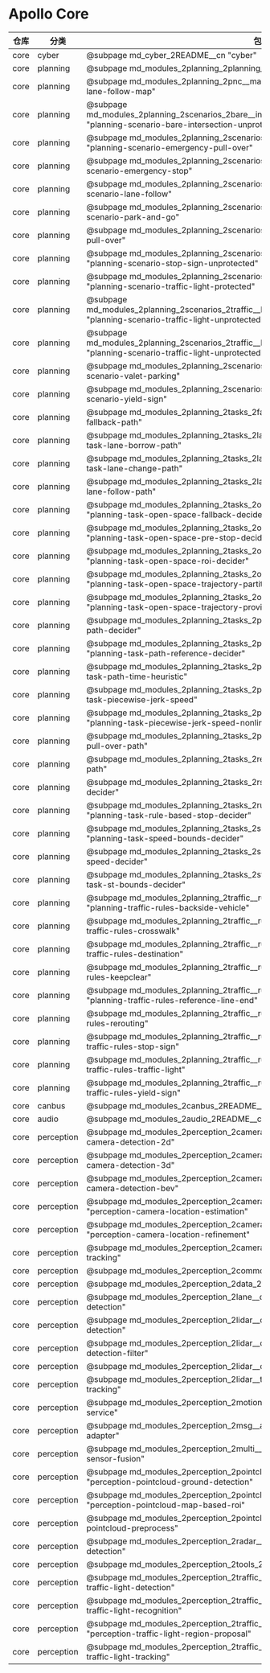 # Apollo Core

| 仓库 | 分类       | 包名                                                                                                                                                              |
| ---- | ---------- | ----------------------------------------------------------------------------------------------------------------------------------------------------------------- |
| core | cyber      | @subpage md_cyber_2README\_\_cn "cyber"                                                                                                                           |
| core | planning   | @subpage md_modules_2planning_2planning\_\_base_2README\_\_cn "planning"                                                                                          |
| core | planning   | @subpage md_modules_2planning_2pnc\_\_map_2lane\_\_follow\_\_map_2README "planning-lane-follow-map"                                                               |
| core | planning   | @subpage md_modules_2planning_2scenarios_2bare\_\_intersection\_\_unprotected_2README "planning-scenario-bare-intersection-unprotected"                           |
| core | planning   | @subpage md_modules_2planning_2scenarios_2emergency\_\_pull\_\_over_2README "planning-scenario-emergency-pull-over"                                               |
| core | planning   | @subpage md_modules_2planning_2scenarios_2emergency\_\_stop_2README "planning-scenario-emergency-stop"                                                            |
| core | planning   | @subpage md_modules_2planning_2scenarios_2lane\_\_follow_2README "planning-scenario-lane-follow"                                                                  |
| core | planning   | @subpage md_modules_2planning_2scenarios_2park\_\_and\_\_go_2README "planning-scenario-park-and-go"                                                               |
| core | planning   | @subpage md_modules_2planning_2scenarios_2pull\_\_over_2README "planning-scenario-pull-over"                                                                      |
| core | planning   | @subpage md_modules_2planning_2scenarios_2stop\_\_sign\_\_unprotected_2README\_\_cn "planning-scenario-stop-sign-unprotected"                                     |
| core | planning   | @subpage md_modules_2planning_2scenarios_2traffic\_\_light\_\_protected_2README\_\_cn "planning-scenario-traffic-light-protected"                                 |
| core | planning   | @subpage md_modules_2planning_2scenarios_2traffic\_\_light\_\_unprotected\_\_left\_\_turn_2README\_\_cn "planning-scenario-traffic-light-unprotected-left-turn"   |
| core | planning   | @subpage md_modules_2planning_2scenarios_2traffic\_\_light\_\_unprotected\_\_right\_\_turn_2README\_\_cn "planning-scenario-traffic-light-unprotected-right-turn" |
| core | planning   | @subpage md_modules_2planning_2scenarios_2valet\_\_parking_2README\_\_cn "planning-scenario-valet-parking"                                                        |
| core | planning   | @subpage md_modules_2planning_2scenarios_2yield\_\_sign_2README\_\_cn "planning-scenario-yield-sign"                                                              |
| core | planning   | @subpage md_modules_2planning_2tasks_2fallback\_\_path_2README "planning-task-fallback-path"                                                                      |
| core | planning   | @subpage md_modules_2planning_2tasks_2lane\_\_borrow\_\_path_2README "planning-task-lane-borrow-path"                                                             |
| core | planning   | @subpage md_modules_2planning_2tasks_2lane\_\_change\_\_path_2README "planning-task-lane-change-path"                                                             |
| core | planning   | @subpage md_modules_2planning_2tasks_2lane\_\_follow\_\_path_2README "planning-task-lane-follow-path"                                                             |
| core | planning   | @subpage md_modules_2planning_2tasks_2open\_\_space\_\_fallback\_\_decider_2README "planning-task-open-space-fallback-decider"                                    |
| core | planning   | @subpage md_modules_2planning_2tasks_2open\_\_space\_\_pre\_\_stop\_\_decider_2README "planning-task-open-space-pre-stop-decider"                                 |
| core | planning   | @subpage md_modules_2planning_2tasks_2open\_\_space\_\_roi\_\_decider_2README "planning-task-open-space-roi-decider"                                              |
| core | planning   | @subpage md_modules_2planning_2tasks_2open\_\_space\_\_trajectory\_\_partition_2README "planning-task-open-space-trajectory-partition"                            |
| core | planning   | @subpage md_modules_2planning_2tasks_2open\_\_space\_\_trajectory\_\_provider_2README "planning-task-open-space-trajectory-provider"                              |
| core | planning   | @subpage md_modules_2planning_2tasks_2path\_\_decider_2README "planning-task-path-decider"                                                                        |
| core | planning   | @subpage md_modules_2planning_2tasks_2path\_\_reference\_\_decider_2README "planning-task-path-reference-decider"                                                 |
| core | planning   | @subpage md_modules_2planning_2tasks_2path\_\_time\_\_heuristic_2README "planning-task-path-time-heuristic"                                                       |
| core | planning   | @subpage md_modules_2planning_2tasks_2piecewise\_\_jerk\_\_speed_2README "planning-task-piecewise-jerk-speed"                                                     |
| core | planning   | @subpage md_modules_2planning_2tasks_2piecewise\_\_jerk\_\_speed\_\_nonlinear_2README "planning-task-piecewise-jerk-speed-nonlinear"                              |
| core | planning   | @subpage md_modules_2planning_2tasks_2pull\_\_over\_\_path_2README "planning-task-pull-over-path"                                                                 |
| core | planning   | @subpage md_modules_2planning_2tasks_2reuse\_\_path_2README "planning-task-reuse-path"                                                                            |
| core | planning   | @subpage md_modules_2planning_2tasks_2rss\_\_decider_2README "planning-task-rss-decider"                                                                          |
| core | planning   | @subpage md_modules_2planning_2tasks_2rule\_\_based\_\_stop\_\_decider_2README "planning-task-rule-based-stop-decider"                                            |
| core | planning   | @subpage md_modules_2planning_2tasks_2speed\_\_bounds\_\_decider_2README "planning-task-speed-bounds-decider"                                                     |
| core | planning   | @subpage md_modules_2planning_2tasks_2speed\_\_decider_2README "planning-task-speed-decider"                                                                      |
| core | planning   | @subpage md_modules_2planning_2tasks_2st\_\_bounds\_\_decider_2README "planning-task-st-bounds-decider"                                                           |
| core | planning   | @subpage md_modules_2planning_2traffic\_\_rules_2backside\_\_vehicle_2README "planning-traffic-rules-backside-vehicle"                                            |
| core | planning   | @subpage md_modules_2planning_2traffic\_\_rules_2crosswalk_2README "planning-traffic-rules-crosswalk"                                                             |
| core | planning   | @subpage md_modules_2planning_2traffic\_\_rules_2destination_2README "planning-traffic-rules-destination"                                                         |
| core | planning   | @subpage md_modules_2planning_2traffic\_\_rules_2keepclear_2README "planning-traffic-rules-keepclear"                                                             |
| core | planning   | @subpage md_modules_2planning_2traffic\_\_rules_2reference\_\_line\_\_end_2README "planning-traffic-rules-reference-line-end"                                     |
| core | planning   | @subpage md_modules_2planning_2traffic\_\_rules_2rerouting_2README "planning-traffic-rules-rerouting"                                                             |
| core | planning   | @subpage md_modules_2planning_2traffic\_\_rules_2stop\_\_sign_2README "planning-traffic-rules-stop-sign"                                                          |
| core | planning   | @subpage md_modules_2planning_2traffic\_\_rules_2traffic\_\_light_2README "planning-traffic-rules-traffic-light"                                                  |
| core | planning   | @subpage md_modules_2planning_2traffic\_\_rules_2yield\_\_sign_2README "planning-traffic-rules-yield-sign"                                                        |
| core | canbus     | @subpage md_modules_2canbus_2README\_\_cn "canbus"                                                                                                                |
| core | audio      | @subpage md_modules_2audio_2README\_\_cn "audio"                                                                                                                  |
| core | perception | @subpage md_modules_2perception_2camera\_\_detection\_\_2d_2README "perception-camera-detection-2d"                                                               |
| core | perception | @subpage md_modules_2perception_2camera\_\_detection\_\_3d_2README "perception-camera-detection-3d"                                                               |
| core | perception | @subpage md_modules_2perception_2camera\_\_detection\_\_bev_2README "perception-camera-detection-bev"                                                             |
| core | perception | @subpage md_modules_2perception_2camera\_\_location\_\_estimation_2README "perception-camera-location-estimation"                                                 |
| core | perception | @subpage md_modules_2perception_2camera\_\_location\_\_refinement_2README "perception-camera-location-refinement"                                                 |
| core | perception | @subpage md_modules_2perception_2camera\_\_tracking_2README "perception-camera-tracking"                                                                          |
| core | perception | @subpage md_modules_2perception_2common_2README "perception-common"                                                                                               |
| core | perception | @subpage md_modules_2perception_2data_2README "perception-data"                                                                                                   |
| core | perception | @subpage md_modules_2perception_2lane\_\_detection_2README "perception-lane-detection"                                                                            |
| core | perception | @subpage md_modules_2perception_2lidar\_\_detection_2README "perception-lidar-detection"                                                                          |
| core | perception | @subpage md_modules_2perception_2lidar\_\_detection\_\_filter_2README "perception-lidar-detection-filter"                                                         |
| core | perception | @subpage md_modules_2perception_2lidar\_\_output_2README "perception-lidar-output"                                                                                |
| core | perception | @subpage md_modules_2perception_2lidar\_\_tracking_2README "perception-lidar-tracking"                                                                            |
| core | perception | @subpage md_modules_2perception_2motion\_\_service_2README "perception-motion-service"                                                                            |
| core | perception | @subpage md_modules_2perception_2msg\_\_adapter_2README "perception-msg-adapter"                                                                                  |
| core | perception | @subpage md_modules_2perception_2multi\_\_sensor\_\_fusion_2README "perception-multi-sensor-fusion"                                                               |
| core | perception | @subpage md_modules_2perception_2pointcloud\_\_ground\_\_detection_2README "perception-pointcloud-ground-detection"                                               |
| core | perception | @subpage md_modules_2perception_2pointcloud\_\_map\_\_based\_\_roi_2README "perception-pointcloud-map-based-roi"                                                  |
| core | perception | @subpage md_modules_2perception_2pointcloud\_\_preprocess_2README "perception-pointcloud-preprocess"                                                              |
| core | perception | @subpage md_modules_2perception_2radar\_\_detection_2README "perception-radar-detection"                                                                          |
| core | perception | @subpage md_modules_2perception_2tools_2README "perception-tools"                                                                                                 |
| core | perception | @subpage md_modules_2perception_2traffic\_\_light\_\_detection_2README "perception-traffic-light-detection"                                                       |
| core | perception | @subpage md_modules_2perception_2traffic\_\_light\_\_recognition_2README "perception-traffic-light-recognition"                                                   |
| core | perception | @subpage md_modules_2perception_2traffic\_\_light\_\_region\_\_proposal_2README "perception-traffic-light-region-proposal"                                        |
| core | perception | @subpage md_modules_2perception_2traffic\_\_light\_\_tracking_2README "perception-traffic-light-tracking"                                                         |
